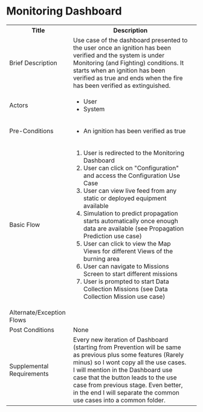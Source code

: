# Monitoring Dashboard

<table>
  <tr>
    <th> Title </th>
    <th> Description </th>
  </tr>
  <tr>
    <td> Brief Description </td>
    <td>
      Use case of the dashboard presented to the user once an ignition has been verified and the system is under Monitoring (and Fighting) conditions. It starts when an ignition has been verified as true and ends when the fire has been verified as extinguished.
    </td>
  </tr>
  <tr>
    <td> Actors </td>
    <td>
      <ul>
          <li>User</li>
          <li>System</li>
      </ul>
    </td>
  </tr>
  <tr>
    <td> Pre-Conditions </td>
    <td>
      <ul>
          <li>An ignition has been verified as true</li>
      </ul>
    </td>
  </tr>
  <tr>
    <td> Basic Flow </td>
    <td>
      <ol>
          <li>User is redirected to the Monitoring Dashboard</li>
          <li>User can click on "Configuration" and access the Configuration Use Case</li>
          <li>User can view live feed from any static or deployed equipment available</li>
          <li>Simulation to predict propagation starts automatically once enough data are available (see Propagation Prediction use case)</li>
          <li>User can click to view the Map Views for different Views of the burning area</li>
          <li>User can navigate to Missions Screen to start different missions</li>
          <li>User is prompted to start Data Collection Missions (see Data Collection Mission use case)</li>
      </ol>
    </td>
  </tr>
  <tr>
    <td> Alternate/Exception Flows </td>
    <td>
    </td>
  <tr>
    <td> Post Conditions </td>
    <td>
        None
    <td>
  </tr>
  <tr>
    <td>Supplemental Requirements</td>
    <td>Every new iteration of Dashboard (starting from Prevention will be same as previous plus some features (Rarely minus) so I wont copy all the use cases. I will mention in the Dashboard use case that the button leads to the use case from previous stage. Even better, in the end I will separate the common use cases into a common folder.</td>
  </tr>
<table>

